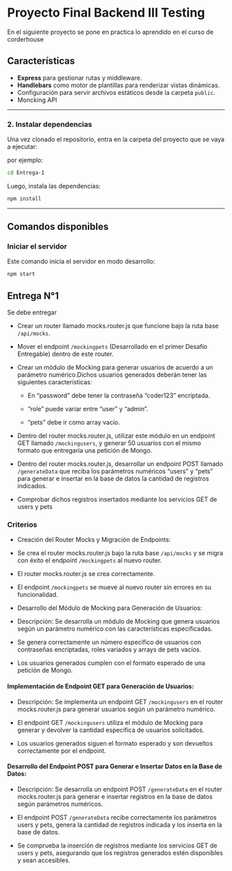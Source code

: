 # Proyecto Final Backend III Testing
En el siguiente proyecto se pone en practica lo aprendido en el curso de corderhouse
## Características

- **Express** para gestionar rutas y middleware.
- **Handlebars** como motor de plantillas para renderizar vistas dinámicas.
- Configuración para servir archivos estáticos desde la carpeta `public`.
- Moncking API

---

### 2. Instalar dependencias

Una vez clonado el repositorio, entra en la carpeta del proyecto que se vaya a ejecutar:

por ejemplo: 
```bash
cd Entrega-1
```

Luego, instala las dependencias:

```bash
npm install
```

---

## Comandos disponibles

### Iniciar el servidor

Este comando inicia el servidor en modo desarrollo:

```bash
npm start
```

## Entrega N°1
Se debe entregar
* Crear un router llamado mocks.router.js que funcione bajo la ruta base `/api/mocks`.

* Mover el endpoint `/mockingpets` (Desarrollado en el primer Desafío Entregable) dentro de este router.

* Crear un módulo de Mocking para generar usuarios de acuerdo a un parámetro numérico.Dichos usuarios generados deberán tener las siguientes características: 
    * En “password” debe tener la contraseña “coder123” encriptada.

    * “role” puede variar entre “user” y “admin”.

    * “pets” debe ir como array vacío.

* Dentro del router mocks.router.js, utilizar este módulo en un endpoint GET llamado `/mockingusers`, y generar 50 usuarios con el mismo formato que entregaría una petición de Mongo.

* Dentro del router mocks.router.js, desarrollar un endpoint POST llamado `/generateData` que reciba los parámetros numéricos “users” y “pets” para generar e insertar en la base de datos la cantidad de registros indicados.

* Comprobar dichos registros insertados mediante los servicios GET de users y pets

### Criterios
* Creación del Router Mocks y Migración de Endpoints:

* Se crea el router mocks.router.js bajo la ruta base `/api/mocks` y se migra con éxito el endpoint `/mockingpets` al nuevo router.

* El router mocks.router.js se crea correctamente.

* El endpoint `/mockingpets` se mueve al nuevo router sin errores en su funcionalidad.

* Desarrollo del Módulo de Mocking para Generación de Usuarios:

* Descripción: Se desarrolla un módulo de Mocking que genera usuarios según un parámetro numérico con las características especificadas.

* Se genera correctamente un número específico de usuarios con contraseñas encriptadas, roles variados y arrays de pets vacíos.

* Los usuarios generados cumplen con el formato esperado de una petición de Mongo.

#### Implementación de Endpoint GET para Generación de Usuarios:
* Descripción: Se implementa un endpoint GET `/mockingusers` en el router mocks.router.js para generar usuarios según un parámetro numérico.

* El endpoint GET `/mockingusers` utiliza el módulo de Mocking para generar y devolver la cantidad específica de usuarios solicitados.

* Los usuarios generados siguen el formato esperado y son devueltos correctamente por el endpoint.

#### Desarrollo del Endpoint POST para Generar e Insertar Datos en la Base de Datos:

* Descripción: Se desarrolla un endpoint POST `/generateData` en el router mocks.router.js para generar e insertar registros en la base de datos según parámetros numéricos.

* El endpoint POST `/generateData` recibe correctamente los parámetros users y pets, genera la cantidad de registros indicada y los inserta en la base de datos.

* Se comprueba la inserción de registros mediante los servicios GET de users y pets, asegurando que los registros generados estén disponibles y sean accesibles.
